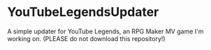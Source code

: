 # YouTubeLegendsUpdater
A simple updater for YouTube Legends, an RPG Maker MV game I'm working on. (PLEASE do not download this repository!)
